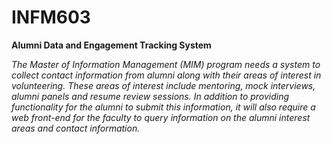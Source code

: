 # INFM603
**Alumni Data and Engagement Tracking System**

_The Master of Information Management (MIM) program needs a system to collect 
contact information from alumni along with their areas of interest in volunteering. These 
areas of interest include mentoring, mock interviews, alumni panels and resume review 
sessions. In addition to providing functionality for the alumni to submit this information, 
it will also require a web front-end for the faculty to query information on the alumni 
interest areas and contact information._
